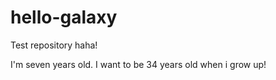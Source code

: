 hello-galaxy
============

Test repository haha!

I'm seven years old.  I want to be 34 years old when i grow up!
